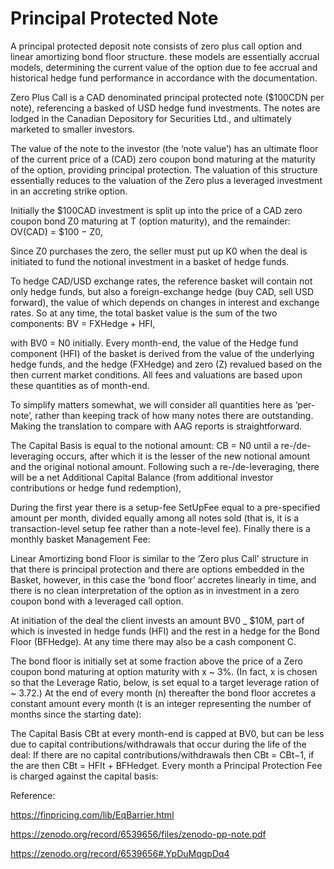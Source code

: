 # Principal Protected Note

A principal protected deposit note consists of zero plus call option and linear amortizing bond floor structure. these models are essentially accrual models, determining the current value of the option due to fee accrual and historical hedge fund performance in accordance with the documentation. 

Zero Plus Call is a CAD denominated principal protected note ($100CDN per note), referencing a basked of USD hedge fund investments. The notes are lodged in the Canadian Depository for Securities Ltd., and ultimately marketed to smaller investors.

The value of the note to the investor (the ‘note value’) has an ultimate floor of the current price of a (CAD) zero coupon bond maturing at the maturity of the option, providing principal protection. The valuation of this structure essentially reduces to the valuation of the Zero plus a leveraged investment in an accreting strike option.

Initially the $100CAD investment is split up into the price of a CAD zero coupon bond Z0 maturing at T (option maturity), and the remainder:
	OV(CAD) = $100 − Z0,

Since Z0 purchases the zero, the seller must put up K0 when the deal is initiated to fund the notional investment in a basket of hedge funds.

To hedge CAD/USD exchange rates, the reference basket will contain not only hedge funds, but also a foreign-exchange hedge (buy CAD, sell USD forward), the value of which depends on changes in interest and exchange rates. So at any time, the total basket value is the sum of the two components:
	BV = FXHedge + HFI,

with BV0 = N0 initially. Every month-end, the value of the Hedge fund component (HFI) of the basket is derived from the value of the underlying hedge funds, and the hedge (FXHedge) and zero (Z) revalued based on the then current market conditions. All fees and valuations are based upon these quantities as of month-end.

To simplify matters somewhat, we will consider all quantities here as ‘per-note’, rather than keeping track of how many notes there are outstanding. Making the translation to compare with AAG reports is straightforward.

The Capital Basis is equal to the notional amount: CB = N0 until a re-/de-leveraging occurs, after which it is the lesser of the new notional amount and the original notional amount. Following such a re-/de-leveraging, there will be a net Additional Capital Balance (from additional investor contributions or hedge fund redemption), 

During the first year there is a setup-fee SetUpFee equal to a pre-specified amount per month, divided equally among all notes sold (that is, it is a transaction-level setup fee rather than a note-level fee). Finally there is a monthly basket Management Fee:

Linear Amortizing bond Floor is similar to the ‘Zero plus Call’ structure in that there is principal protection and there are options embedded in the Basket, however, in this case the ‘bond floor’ accretes linearly in time, and there is no clean interpretation of the option as in investment in a zero coupon bond with a leveraged call option.

At initiation of the deal the client invests an amount BV0 _ $10M, part of which is invested in hedge funds (HFI) and the rest in a hedge for the Bond Floor (BFHedge). At any time there may also be a cash component C.

The bond floor is initially set at some fraction above the price of a Zero coupon bond maturing at option maturity with x ~ 3%. (In fact, x is chosen so that the Leverage Ratio, below, is set equal to a target leverage ration of ~ 3.72.) At the end of every month (n) thereafter the bond floor accretes a constant amount every month (t is an integer representing the number of months since the starting date):

The Capital Basis CBt at every month-end is capped at BV0, but can be less due to capital contributions/withdrawals that occur during the life of the deal: If there are no capital contributions/withdrawals then CBt = CBt−1, if the are then CBt = HFIt + BFHedget. Every month a Principal Protection Fee is charged against the capital basis:
 

Reference:

https://finpricing.com/lib/EqBarrier.html

https://zenodo.org/record/6539656/files/zenodo-pp-note.pdf

https://zenodo.org/record/6539656#.YpDuMqgpDq4


